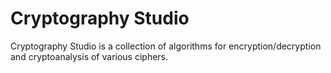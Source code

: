 Cryptography Studio
===================

Cryptography Studio is a collection of algorithms for encryption/decryption and
cryptoanalysis of various ciphers.


